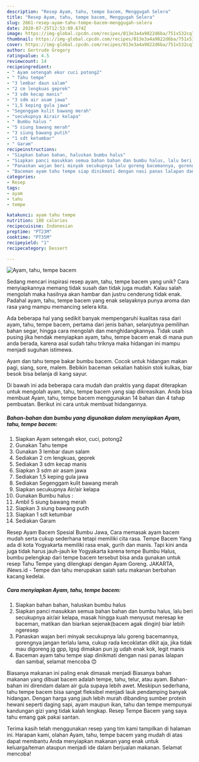 ```yaml
---
description: "Resep Ayam, tahu, tempe bacem, Menggugah Selera"
title: "Resep Ayam, tahu, tempe bacem, Menggugah Selera"
slug: 2661-resep-ayam-tahu-tempe-bacem-menggugah-selera
date: 2020-07-25T12:53:09.674Z
image: https://img-global.cpcdn.com/recipes/013e3a4a9822d6ba/751x532cq70/ayam-tahu-tempe-bacem-foto-resep-utama.jpg
thumbnail: https://img-global.cpcdn.com/recipes/013e3a4a9822d6ba/751x532cq70/ayam-tahu-tempe-bacem-foto-resep-utama.jpg
cover: https://img-global.cpcdn.com/recipes/013e3a4a9822d6ba/751x532cq70/ayam-tahu-tempe-bacem-foto-resep-utama.jpg
author: Gertrude Gregory
ratingvalue: 4.5
reviewcount: 14
recipeingredient:
- " Ayam setengah ekor cuci potong2"
- " Tahu tempe"
- "3 lembar daun salam"
- "2 cm lengkuas geprek"
- "3 sdm kecap manis"
- "3 sdm air asam jawa"
- "1,5 keping gula jawa"
- "Segenggam kulit bawang merah"
- "secukupnya Airair kelapa"
- " Bumbu halus "
- "5 siung bawang merah"
- "3 siung bawang putih"
- "1 sdt ketumbar"
- " Garam"
recipeinstructions:
- "Siapkan bahan bahan, haluskan bumbu halus"
- "Siapkan panci masukkan semua bahan bahan dan bumbu halus, lalu beri secukupnya air/air kelapa, masak hingga kuah menyusut meresap ke baceman, matikan dan biarkan sejenak(bacem agak dingin) biar lebih ngeresep"
- "Panaskan wajan beri minyak secukupnya lalu goreng bacemannya, gorengnya jangan terlalu lama, cukup rada kecoklatan dikit aja, jika tidak mau digoreng jg gpp, lgsg dimakan pun jg udah enak kok, legit manis"
- "Baceman ayam tahu tempe siap dinikmati dengan nasi panas lalapan dan sambal, selamat mencoba 😊"
categories:
- Resep
tags:
- ayam
- tahu
- tempe

katakunci: ayam tahu tempe 
nutrition: 188 calories
recipecuisine: Indonesian
preptime: "PT23M"
cooktime: "PT35M"
recipeyield: "1"
recipecategory: Dessert

---
```



![Ayam, tahu, tempe bacem](https://img-global.cpcdn.com/recipes/013e3a4a9822d6ba/751x532cq70/ayam-tahu-tempe-bacem-foto-resep-utama.jpg)

Sedang mencari inspirasi resep ayam, tahu, tempe bacem yang unik? Cara menyiapkannya memang tidak susah dan tidak juga mudah. Kalau salah mengolah maka hasilnya akan hambar dan justru cenderung tidak enak. Padahal ayam, tahu, tempe bacem yang enak selayaknya punya aroma dan rasa yang mampu memancing selera kita.

Ada beberapa hal yang sedikit banyak mempengaruhi kualitas rasa dari ayam, tahu, tempe bacem, pertama dari jenis bahan, selanjutnya pemilihan bahan segar, hingga cara mengolah dan menghidangkannya. Tidak usah pusing jika hendak menyiapkan ayam, tahu, tempe bacem enak di mana pun anda berada, karena asal sudah tahu triknya maka hidangan ini mampu menjadi suguhan istimewa.

Ayam dan tahu tempe bakar bumbu bacem. Cocok untuk hidangan makan pagi, siang, sore, malem. Bebikin baceman sekalian habisin stok kulkas, biar besok bisa belanja di kang sayur.


Di bawah ini ada beberapa cara mudah dan praktis yang dapat diterapkan untuk mengolah ayam, tahu, tempe bacem yang siap dikreasikan. Anda bisa membuat Ayam, tahu, tempe bacem menggunakan 14 bahan dan 4 tahap pembuatan. Berikut ini cara untuk membuat hidangannya.

<!--inarticleads1-->

##### Bahan-bahan dan bumbu yang digunakan dalam menyiapkan Ayam, tahu, tempe bacem:

1. Siapkan  Ayam setengah ekor, cuci, potong2
1. Gunakan  Tahu tempe
1. Gunakan 3 lembar daun salam
1. Sediakan 2 cm lengkuas, geprek
1. Sediakan 3 sdm kecap manis
1. Siapkan 3 sdm air asam jawa
1. Sediakan 1,5 keping gula jawa
1. Sediakan Segenggam kulit bawang merah
1. Siapkan secukupnya Air/air kelapa
1. Gunakan  Bumbu halus :
1. Ambil 5 siung bawang merah
1. Siapkan 3 siung bawang putih
1. Siapkan 1 sdt ketumbar
1. Sediakan  Garam


Resep Ayam Bacem Spesial Bumbu Jawa, Cara memasak ayam bacem mudah serta cukup sederhana tetapi memiliki cita rasa. Tempe Bacem Yang ada di kota Yogyakarta memiliki rasa enak, gurih dan manis. Tapi kini anda juga tidak harus jauh-jauh ke Yogyakarta karena tempe Bumbu Halus, bumbu pelengkap dari tempe bacem tersebut bisa anda gunakan untuk resep Tahu Tempe yang dilengkapi dengan Ayam Goreng. JAKARTA, iNews.id - Tempe dan tahu merupakan salah satu makanan berbahan kacang kedelai. 

<!--inarticleads2-->

##### Cara menyiapkan Ayam, tahu, tempe bacem:

1. Siapkan bahan bahan, haluskan bumbu halus
1. Siapkan panci masukkan semua bahan bahan dan bumbu halus, lalu beri secukupnya air/air kelapa, masak hingga kuah menyusut meresap ke baceman, matikan dan biarkan sejenak(bacem agak dingin) biar lebih ngeresep
1. Panaskan wajan beri minyak secukupnya lalu goreng bacemannya, gorengnya jangan terlalu lama, cukup rada kecoklatan dikit aja, jika tidak mau digoreng jg gpp, lgsg dimakan pun jg udah enak kok, legit manis
1. Baceman ayam tahu tempe siap dinikmati dengan nasi panas lalapan dan sambal, selamat mencoba 😊


Biasanya makanan ini paling enak dimasak menjadi Biasanya bahan makanan yang dibuat bacem adalah tempe, tahu, telur, atau ayam. Bahan-bahan ini direndam dalam air gula supaya lebih awet. Meskipun sederhana, tahu tempe bacem bisa sangat fleksibel menjadi lauk pendamping banyak hidangan. Dengan harga yang jauh lebih murah dibanding sumber protein hewani seperti daging sapi, ayam maupun ikan, tahu dan tempe mempunyai kandungan gizi yang tidak kalah lengkap. Resep Tempe Bacem yang saya tahu emang gak pakai santan. 

Terima kasih telah menggunakan resep yang tim kami tampilkan di halaman ini. Harapan kami, olahan Ayam, tahu, tempe bacem yang mudah di atas dapat membantu Anda menyiapkan makanan yang enak untuk keluarga/teman ataupun menjadi ide dalam berjualan makanan. Selamat mencoba!
